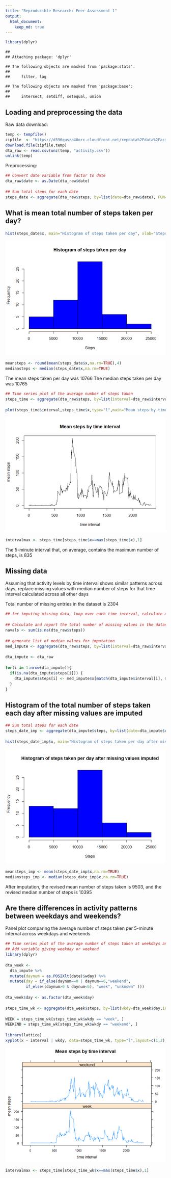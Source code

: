 ```yaml
---
title: "Reproducible Research: Peer Assessment 1"
output: 
  html_document:
    keep_md: true
---
```


```r
library(dplyr)
```

```
## 
## Attaching package: 'dplyr'
```

```
## The following objects are masked from 'package:stats':
## 
##     filter, lag
```

```
## The following objects are masked from 'package:base':
## 
##     intersect, setdiff, setequal, union
```

## Loading and preprocessing the data
Raw data download:

```r
temp <- tempfile()
zipfile  <- "https://d396qusza40orc.cloudfront.net/repdata%2Fdata%2Factivity.zip"
download.file(zipfile,temp)
dta_raw <- read.csv(unz(temp, "activity.csv"))
unlink(temp)
```
Preprocessing:

```r
## Convert date variable from factor to date
dta_raw$date <- as.Date(dta_raw$date)

## Sum total steps for each date
steps_date <- aggregate(dta_raw$steps, by=list(date=dta_raw$date), FUN=sum)
```

## What is mean total number of steps taken per day?

```r
hist(steps_date$x, main="Histogram of steps taken per day", xlab="Steps", col="blue")
```

![](PA1_template_files/figure-html/meansteps-1.png)<!-- -->

```r
meansteps <- round(mean(steps_date$x,na.rm=TRUE),4)
mediansteps <- median(steps_date$x,na.rm=TRUE)
```

The mean steps taken per day was 10766
The median steps taken per day was 10765


```r
## Time series plot of the average number of steps taken
steps_time <- aggregate(dta_raw$steps, by=list(interval=dta_raw$interval), FUN=mean, na.rm=TRUE)

plot(steps_time$interval,steps_time$x,type="l",main="Mean steps by time interval", xlab="time interval",ylab="mean steps")
```

![](PA1_template_files/figure-html/stepsbytime-1.png)<!-- -->

```r
intervalmax <- steps_time[steps_time$x==max(steps_time$x),1]
```

The 5-minute interval that, on average, contains the maximum number of steps, is 835


## Missing data
Assuming that activity levels by time interval shows similar patterns across days, replace missing values with median number of steps for that time interval calculated across all other days

Total number of missing entries in the dataset is 2304


```r
## for imputing missing data, loop over each time interval, calculate median value from nonmissing results, and replace missing values with median.

## Calculate and report the total number of missing values in the dataset 
navals <- sum(is.na(dta_raw$steps))

## generate list of median values for imputation
med_impute <- aggregate(dta_raw$steps, by=list(interval=dta_raw$interval), FUN=median, na.rm=TRUE)

dta_impute <- dta_raw

for(i in 1:nrow(dta_impute)){
  if(is.na(dta_impute$steps[i])) {
    dta_impute$steps[i] <- med_impute$x[match(dta_impute$interval[i], med_impute$interval)]
  }
}
```


## Histogram of the total number of steps taken each day after missing values are imputed

```r
## Sum total steps for each date
steps_date_imp <- aggregate(dta_impute$steps, by=list(date=dta_impute$date), FUN=sum)

hist(steps_date_imp$x, main="Histogram of steps taken per day after missing values imputed", xlab="Steps", col="blue")
```

![](PA1_template_files/figure-html/meansteps_imp-1.png)<!-- -->

```r
meansteps_imp <- mean(steps_date_imp$x,na.rm=TRUE)
mediansteps_imp <- median(steps_date_imp$x,na.rm=TRUE)
```

After imputation, the revised mean number of steps taken is 9503, and the revised median number of steps is 10395

## Are there differences in activity patterns between weekdays and weekends?
Panel plot comparing the average number of steps taken per 5-minute interval across weekdays and weekends


```r
## Time series plot of the average number of steps taken at weekdays and weekends
## Add variable giving weekday or weekend
library(dplyr)

dta_week <- 
  dta_impute %>%
  mutate(daynum = as.POSIXlt(date)$wday) %>%
  mutate(day = if_else(daynum==0 | daynum==6,"weekend",
         if_else((daynum>0 & daynum<6), "week", "unknown" )))

dta_week$day <- as.factor(dta_week$day)

steps_time_wk <- aggregate(dta_week$steps, by=list(wkdy=dta_week$day,interval=dta_week$interval), FUN=mean, na.rm=TRUE)

WEEK = steps_time_wk[steps_time_wk$wkdy == "week", ]
WEEKEND = steps_time_wk[steps_time_wk$wkdy == "weekend", ]

library(lattice)
xyplot(x ~ interval | wkdy, data=steps_time_wk, type="l",layout=c(1,2), main="Mean steps by time interval", xlab="time interval", ylab="mean steps")
```

![](PA1_template_files/figure-html/stepsbytime_week-1.png)<!-- -->

```r
intervalmax <- steps_time[steps_time_wk$x==max(steps_time$x),1]
```
